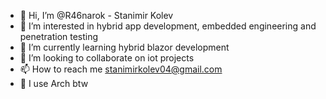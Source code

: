 - 👋 Hi, I’m @R46narok - Stanimir Kolev
- 👀 I’m interested in hybrid app development, embedded engineering and penetration testing
- 🌱 I’m currently learning hybrid blazor development
- 💞️ I’m looking to collaborate on iot projects
- 📫 How to reach me stanimirkolev04@gmail.com
- 🐧 I use Arch btw

<!---
R46narok/R46narok is a ✨ special ✨ repository because its `README.md` (this file) appears on your GitHub profile.
You can click the Preview link to take a look at your changes.
--->
